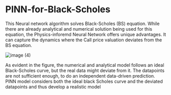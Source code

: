 # PINN-for-Black-Scholes

This Neural network algorithm solves Black-Scholes (BS) equation. While there are already analytical and numerical solution being used for this equation, the Physics-inforemd Neural Network offers unique advantages. It can capture the dynamics where the Call price valuation deviates from the BS equation. 

![image (4)](https://user-images.githubusercontent.com/35528280/210229095-3220be5c-2585-4e96-91c0-136354d7f5b0.png)

As evident in the figure, the numerical and analytical model follows an ideal Black-Scholes curve, but the real data might deviate from it. The datapoints are not sufficient enough, to do an independent data-driven prediction. PINN model considers both the ideal black Scholes curve and the deviated datapoints and thus develop a realistic model
